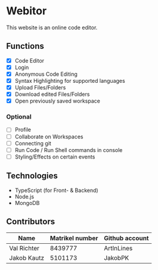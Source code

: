 # Webitor

This website is an online code editor.

## Functions

-   [x] Code Editor
-   [x] Login
-   [x] Anonymous Code Editing
-   [x] Syntax Highlighting for supported languages
-   [x] Upload Files/Folders
-   [x] Download edited Files/Folders
-   [x] Open previously saved workspace

### Optional

-   [ ] Profile
-   [ ] Collaborate on Workspaces
-   [ ] Connecting git
-   [ ] Run Code / Run Shell commands in console
-   [ ] Styling/Effects on certain events

## Technologies

-   TypeScript (for Front- & Backend)
-   Node.js
-   MongoDB

## Contributors

| Name        | Matrikel number | Github account |
| ----------- | --------------- | -------------- |
| Val Richter | 8439777         | ArtInLines     |
| Jakob Kautz | 5101173         | JakobPK        |
